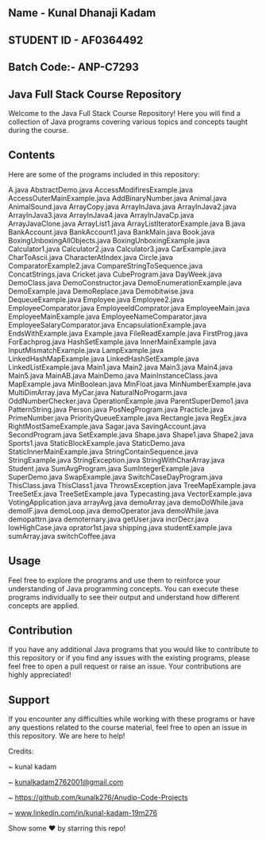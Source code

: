 
## Name - Kunal Dhanaji Kadam

## STUDENT ID - AF0364492  

## Batch Code:- ANP-C7293


##  Java Full Stack Course Repository

Welcome to the Java Full Stack Course Repository! Here you will find a collection of Java programs covering various topics and concepts taught during the course.

## Contents

Here are some of the programs included in this repository:

A.java
AbstractDemo.java
AccessModifiresExample.java
AccessOuterMainExample.java
AddBinaryNumber.java
Animal.java
AnimalSound.java
ArrayCopy.java
ArrayInJava.java
ArrayInJava2.java
ArrayInJava3.java
ArrayInJava4.java
ArrayInJavaCp.java
ArrayJavaClone.java
ArrayList1.java
ArrayListIteratorExample.java
B.java
BankAccount.java
BankAccount1.java
BankMain.java
Book.java
BoxingUnboxingAllObjects.java
BoxingUnboxingExample.java
Calculator1.java
Calculator2.java
Calculator3.java
CarExample.java
CharToAscii.java
CharacterAtIndex.java
Circle.java
ComparatorExample2.java
CompareStringToSequence.java
ConcatStrings.java
Cricket.java
CubeProgram.java
DayWeek.java
DemoClass.java
DemoConstructor.java
DemoEnumerationExample.java
DemoExample.java
DemoReplace.java
Demobitwise.java
DequeueExample.java
Employee.java
Employee2.java
EmployeeComparator.java
EmployeeIdComprator.java
EmployeeMain.java
EmployeeMainExample.java
EmployeeNameComparator.java
EmployeeSalaryComparator.java
EncapsulationExample.java
EndsWithExample.java
Example.java
FileReadExample.java
FirstProg.java
ForEachprog.java
HashSetExample.java
InnerMainExample.java
InputMismatchExample.java
LampExample.java
LinkedHashMapExample.java
LinkedHashSetExample.java
LinkedListExample.java
Main1.java
Main2.java
Main3.java
Main4.java
Main5.java
MainAB.java
MainDemo.java
MainInstanceClass.java
MapExample.java
MinBoolean.java
MinFloat.java
MinNumberExample.java
MultiDimArray.java
MyCar.java
NaturalNoProgarm.java
OddNumberChecker.java
OperationExample.java
ParentSuperDemo1.java
PatternString.java
Person.java
PosNegProgram.java
Practicle.java
PrimeNumber.java
PriorityQueueExample.java
Rectangle.java
RegEx.java
RightMostSameExample.java
Sagar.java
SavingAccount.java
SecondProgram.java
SetExample.java
Shape.java
Shape1.java
Shape2.java
Sports1.java
StaticBlockExample.java
StaticDemo.java
StaticInnerMainExample.java
StringContainSequence.java
StringExample.java
StringException.java
StringWithCharArray.java
Student.java
SumAvgProgram.java
SumIntegerExample.java
SuperDemo.java
SwapExample.java
SwitchCaseDayProgram.java
ThisClass.java
ThisClass1.java
ThrowsException.java
TreeMapExample.java
TreeSetEx.java
TreeSetExample.java
Typecasting.java
VectorExample.java
VotingApplication.java
arrayAvg.java
demoArray.java
demoDoWhile.java
demoIF.java
demoLoop.java
demoOperator.java
demoWhile.java
demopattrn.java
demoternary.java
getUser.java
incrDecr.java
lowHighCase.java
oprator1st.java
shipping.java
studentExample.java
sumArray.java
switchCoffee.java


## Usage

Feel free to explore the programs and use them to reinforce your understanding of Java programming concepts. You can execute these programs individually to see their output and understand how different concepts are applied.

## Contribution

If you have any additional Java programs that you would like to contribute to this repository or if you find any issues with the existing programs, please feel free to open a pull request or raise an issue. Your contributions are highly appreciated!

## Support

If you encounter any difficulties while working with these programs or have any questions related to the course material, feel free to open an issue in this repository. We are here to help!

Credits:

~ kunal kadam

~ kunalkadam2762001@gmail.com

~ https://github.com/kunalk276/Anudip-Code-Projects

~ www.linkedin.com/in/kunal-kadam-19m276

Show some  ❤️  by starring this repo!
